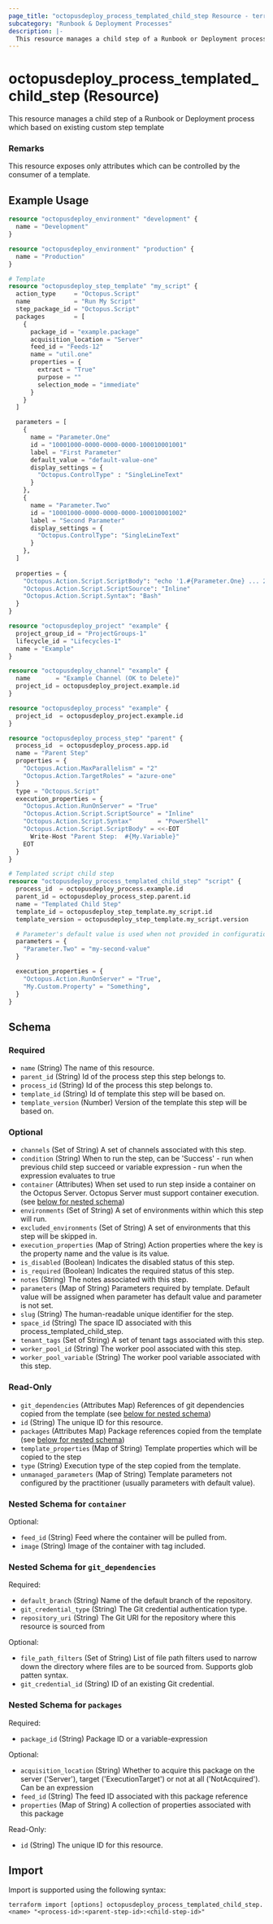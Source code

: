 ```yaml
---
page_title: "octopusdeploy_process_templated_child_step Resource - terraform-provider-octopusdeploy"
subcategory: "Runbook & Deployment Processes"
description: |-
  This resource manages a child step of a Runbook or Deployment process which based on existing custom step template
---
```


# octopusdeploy_process_templated_child_step (Resource)

This resource manages a child step of a Runbook or Deployment process which based on existing custom step template

### Remarks
This resource exposes only attributes which can be controlled by the consumer of a template. 

## Example Usage

```terraform
resource "octopusdeploy_environment" "development" {
  name = "Development"
}

resource "octopusdeploy_environment" "production" {
  name = "Production"
}

# Template
resource "octopusdeploy_step_template" "my_script" {
  action_type     = "Octopus.Script"
  name            = "Run My Script"
  step_package_id = "Octopus.Script"
  packages        = [
    {
      package_id = "example.package"
      acquisition_location = "Server"
      feed_id = "Feeds-12"
      name = "util.one"
      properties = {
        extract = "True"
        purpose = ""
        selection_mode = "immediate"
      }
    }
  ]

  parameters = [
    {
      name = "Parameter.One"
      id = "10001000-0000-0000-0000-100010001001"
      label = "First Parameter"
      default_value = "default-value-one"
      display_settings = {
        "Octopus.ControlType" : "SingleLineText"
      }
    },
    {
      name = "Parameter.Two"
      id = "10001000-0000-0000-0000-100010001002"
      label = "Second Parameter"
      display_settings = {
        "Octopus.ControlType": "SingleLineText"
      }
    },
  ]
    
  properties = {
    "Octopus.Action.Script.ScriptBody": "echo '1.#{Parameter.One} ... 2.#{Parameter.Two} ...'"
    "Octopus.Action.Script.ScriptSource": "Inline"
    "Octopus.Action.Script.Syntax": "Bash"
  }
}

resource "octopusdeploy_project" "example" {
  project_group_id = "ProjectGroups-1"
  lifecycle_id = "Lifecycles-1"
  name = "Example"
}

resource "octopusdeploy_channel" "example" {
  name       = "Example Channel (OK to Delete)"
  project_id = octopusdeploy_project.example.id
}

resource "octopusdeploy_process" "example" {
  project_id  = octopusdeploy_project.example.id
}

resource "octopusdeploy_process_step" "parent" {
  process_id  = octopusdeploy_process.app.id
  name = "Parent Step"
  properties = {
    "Octopus.Action.MaxParallelism" = "2"
    "Octopus.Action.TargetRoles" = "azure-one"
  }
  type = "Octopus.Script"
  execution_properties = {
    "Octopus.Action.RunOnServer" = "True"
    "Octopus.Action.Script.ScriptSource" = "Inline"
    "Octopus.Action.Script.Syntax"       = "PowerShell"
    "Octopus.Action.Script.ScriptBody" = <<-EOT
      Write-Host "Parent Step:  #{My.Variable}"
    EOT
  }
}

# Templated script child step
resource "octopusdeploy_process_templated_child_step" "script" {
  process_id  = octopusdeploy_process.example.id
  parent_id = octopusdeploy_process_step.parent.id
  name = "Templated Child Step"
  template_id = octopusdeploy_step_template.my_script.id
  template_version = octopusdeploy_step_template.my_script.version

  # Parameter's default value is used when not provided in configuration
  parameters = {
    "Parameter.Two" = "my-second-value"
  }

  execution_properties = {
    "Octopus.Action.RunOnServer" = "True",
    "My.Custom.Property" = "Something",
  }
}
```

<!-- schema generated by tfplugindocs -->
## Schema

### Required

- `name` (String) The name of this resource.
- `parent_id` (String) Id of the process step this step belongs to.
- `process_id` (String) Id of the process this step belongs to.
- `template_id` (String) Id of template this step will be based on.
- `template_version` (Number) Version of the template this step will be based on.

### Optional

- `channels` (Set of String) A set of channels associated with this step.
- `condition` (String) When to run the step, can be 'Success' - run when previous child step succeed or variable expression - run when the expression evaluates to true
- `container` (Attributes) When set used to run step inside a container on the Octopus Server. Octopus Server must support container execution. (see [below for nested schema](#nestedatt--container))
- `environments` (Set of String) A set of environments within which this step will run.
- `excluded_environments` (Set of String) A set of environments that this step will be skipped in.
- `execution_properties` (Map of String) Action properties where the key is the property name and the value is its value.
- `is_disabled` (Boolean) Indicates the disabled status of this step.
- `is_required` (Boolean) Indicates the required status of this step.
- `notes` (String) The notes associated with this step.
- `parameters` (Map of String) Parameters required by template. Default value will be assigned when parameter has default value and parameter is not set.
- `slug` (String) The human-readable unique identifier for the step.
- `space_id` (String) The space ID associated with this process_templated_child_step.
- `tenant_tags` (Set of String) A set of tenant tags associated with this step.
- `worker_pool_id` (String) The worker pool associated with this step.
- `worker_pool_variable` (String) The worker pool variable associated with this step.

### Read-Only

- `git_dependencies` (Attributes Map) References of git dependencies copied from the template (see [below for nested schema](#nestedatt--git_dependencies))
- `id` (String) The unique ID for this resource.
- `packages` (Attributes Map) Package references copied from the template (see [below for nested schema](#nestedatt--packages))
- `template_properties` (Map of String) Template properties which will be copied to the step
- `type` (String) Execution type of the step copied from the template.
- `unmanaged_parameters` (Map of String) Template parameters not configured by the practitioner (usually parameters with default value).

<a id="nestedatt--container"></a>
### Nested Schema for `container`

Optional:

- `feed_id` (String) Feed where the container will be pulled from.
- `image` (String) Image of the container with tag included.


<a id="nestedatt--git_dependencies"></a>
### Nested Schema for `git_dependencies`

Required:

- `default_branch` (String) Name of the default branch of the repository.
- `git_credential_type` (String) The Git credential authentication type.
- `repository_uri` (String) The Git URI for the repository where this resource is sourced from

Optional:

- `file_path_filters` (Set of String) List of file path filters used to narrow down the directory where files are to be sourced from. Supports glob patten syntax.
- `git_credential_id` (String) ID of an existing Git credential.


<a id="nestedatt--packages"></a>
### Nested Schema for `packages`

Required:

- `package_id` (String) Package ID or a variable-expression

Optional:

- `acquisition_location` (String) Whether to acquire this package on the server ('Server'), target ('ExecutionTarget') or not at all ('NotAcquired'). Can be an expression
- `feed_id` (String) The feed ID associated with this package reference
- `properties` (Map of String) A collection of properties associated with this package

Read-Only:

- `id` (String) The unique ID for this resource.

## Import

Import is supported using the following syntax:

```shell
terraform import [options] octopusdeploy_process_templated_child_step.<name> "<process-id>:<parent-step-id>:<child-step-id>"
```
